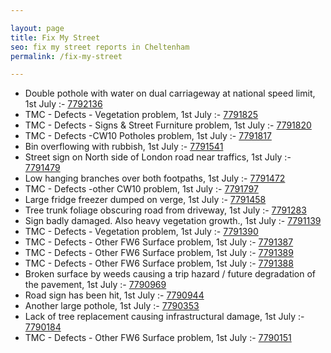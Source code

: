 ```yaml
---

layout: page
title: Fix My Street
seo: fix my street reports in Cheltenham
permalink: /fix-my-street

---
```


<!-- fix_marker starts -->

- Double pothole with water on dual carriageway at national speed limit, 1st July :- [7792136](https://www.fixmystreet.com/report/7792136)
- TMC - Defects - Vegetation problem, 1st July :- [7791825](https://www.fixmystreet.com/report/7791825)
- TMC - Defects - Signs & Street Furniture problem, 1st July :- [7791820](https://www.fixmystreet.com/report/7791820)
- TMC - Defects -CW10 Potholes problem, 1st July :- [7791817](https://www.fixmystreet.com/report/7791817)
- Bin overflowing with rubbish, 1st July :- [7791541](https://www.fixmystreet.com/report/7791541)
- Street sign on North side of London road near traffics, 1st July :- [7791479](https://www.fixmystreet.com/report/7791479)
- Low hanging branches over both footpaths, 1st July :- [7791472](https://www.fixmystreet.com/report/7791472)
- TMC - Defects -other CW10 problem, 1st July :- [7791797](https://www.fixmystreet.com/report/7791797)
- Large fridge freezer dumped on verge, 1st July :- [7791458](https://www.fixmystreet.com/report/7791458)
- Tree trunk foliage obscuring road from driveway, 1st July :- [7791283](https://www.fixmystreet.com/report/7791283)
- Sign badly damaged. Also heavy vegetation growth., 1st July :- [7791139](https://www.fixmystreet.com/report/7791139)
- TMC - Defects - Vegetation problem, 1st July :- [7791390](https://www.fixmystreet.com/report/7791390)
- TMC - Defects - Other FW6  Surface problem, 1st July :- [7791387](https://www.fixmystreet.com/report/7791387)
- TMC - Defects - Other FW6  Surface problem, 1st July :- [7791389](https://www.fixmystreet.com/report/7791389)
- TMC - Defects - Other FW6  Surface problem, 1st July :- [7791388](https://www.fixmystreet.com/report/7791388)
- Broken surface by weeds causing a trip hazard / future degradation of the pavement, 1st July :- [7790969](https://www.fixmystreet.com/report/7790969)
- Road sign has been hit, 1st July :- [7790944](https://www.fixmystreet.com/report/7790944)
- Another large pothole, 1st July :- [7790353](https://www.fixmystreet.com/report/7790353)
- Lack of tree replacement causing infrastructural damage, 1st July :- [7790184](https://www.fixmystreet.com/report/7790184)
- TMC - Defects - Other FW6  Surface problem, 1st July :- [7790151](https://www.fixmystreet.com/report/7790151)

<!-- fix_marker ends -->